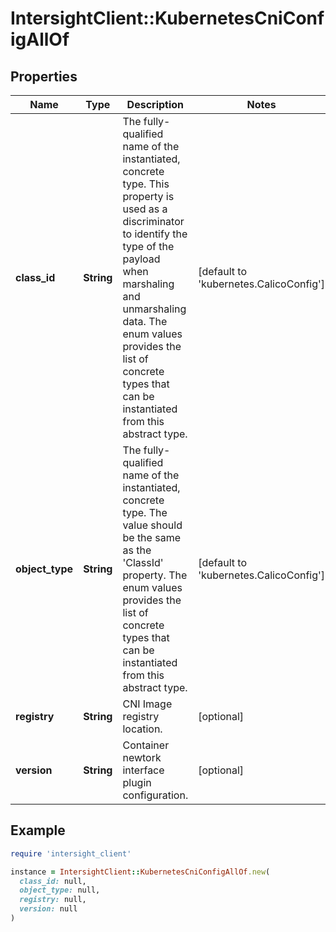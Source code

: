 # IntersightClient::KubernetesCniConfigAllOf

## Properties

| Name | Type | Description | Notes |
| ---- | ---- | ----------- | ----- |
| **class_id** | **String** | The fully-qualified name of the instantiated, concrete type. This property is used as a discriminator to identify the type of the payload when marshaling and unmarshaling data. The enum values provides the list of concrete types that can be instantiated from this abstract type. | [default to &#39;kubernetes.CalicoConfig&#39;] |
| **object_type** | **String** | The fully-qualified name of the instantiated, concrete type. The value should be the same as the &#39;ClassId&#39; property. The enum values provides the list of concrete types that can be instantiated from this abstract type. | [default to &#39;kubernetes.CalicoConfig&#39;] |
| **registry** | **String** | CNI Image registry location. | [optional] |
| **version** | **String** | Container newtork interface plugin configuration. | [optional] |

## Example

```ruby
require 'intersight_client'

instance = IntersightClient::KubernetesCniConfigAllOf.new(
  class_id: null,
  object_type: null,
  registry: null,
  version: null
)
```

